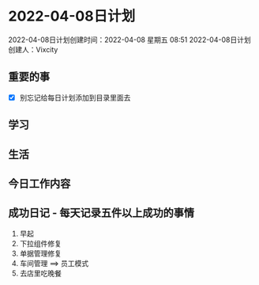 # 2022-04-08日计划

2022-04-08日计划创建时间：2022-04-08 星期五  08:51
2022-04-08日计划创建人：Vixcity

## 重要的事
- [x] 别忘记给每日计划添加到目录里面去

## 学习

## 生活

## 今日工作内容

## 成功日记 - 每天记录五件以上成功的事情
1. 早起
2. 下拉组件修复
3. 单据管理修复
4. 车间管理 ==> 员工模式
5. 去店里吃晚餐